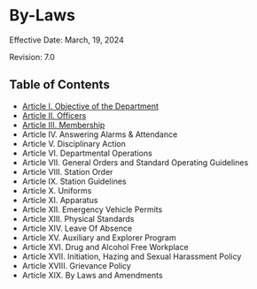 # By-Laws

Effective Date: March, 19, 2024

Revision: 7.0

## Table of Contents
* [Article I. Objective of the Department](bylaws/1_objective.md)
* [Article II. Officers](bylaws/2_officers.md)
* [Article III. Membership](bylaws/3_membership.md)
* Article IV. Answering Alarms & Attendance
* Article V. Disciplinary Action
* Article VI. Departmental Operations
* Article VII. General Orders and Standard Operating Guidelines
* Article VIII. Station Order
* Article IX. Station Guidelines
* Article X. Uniforms
* Article XI. Apparatus
* Article XII. Emergency Vehicle Permits
* Article XIII. Physical Standards
* Article XIV. Leave Of Absence
* Article XV. Auxiliary and Explorer Program
* Article XVI. Drug and Alcohol Free Workplace
* Article XVII. Initiation, Hazing and Sexual Harassment Policy
* Article XVIII. Grievance Policy
* Article XIX. By Laws and Amendments
